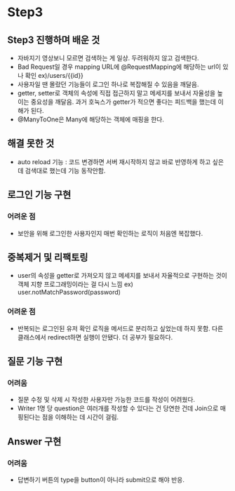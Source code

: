 # Step3 

## Step3 진행하며 배운 것 
- 자바지기 영상보니 모르면 검색하는 게 일상. 두려워하지 않고 검색한다. 
- Bad Request일 경우 mapping URL에 @RequestMapping에 해당하는 url이 있나 확인 ex)/users/{{id}}
- 사용자일 땐 몰랐던 기능들이 로그인 하나로 복잡해질 수 있음을 깨달음. 
- getter, setter로 객체의 속성에 직접 접근하지 말고 메세지를 보내서 자율성을 높이는 중요성을 깨달음. 과거 호눅스가 getter가 적으면 좋다는 피드백을 했는데 이해가 된다. 
- @ManyToOne은 Many에 해당하는 객체에 매핑을 한다.

## 해결 못한 것 
- auto reload 기능 : 코드 변경하면 서버 재시작하지 않고 바로 반영하게 하고 싶은데 검색대로 했는데 기능 동작안함. 

## 로그인 기능 구현
### 어려운 점 
- 보안을 위해 로그인한 사용자인지 매번 확인하는 로직이 처음엔 복잡했다. 

## 중복제거 및 리팩토링 
- user의 속성을 getter로 가져오지 않고 메세지를 보내서 자율적으로 구현하는 것이 객체 지향 프로그래밍이라는 걸 다시 느낌 ex) user.notMatchPassword(password)   
### 어려운 점
- 반복되는 로그인된 유저 확인 로직을 메서드로 분리하고 싶었는데 하지 못함. 다른 클래스에서 redirect하면 실행이 안됐다. 더 공부가 필요하다.

## 질문 기능 구현
### 어려움 
- 질문 수정 및 삭제 시 작성한 사용자만 가능한 코드를 작성이 어려웠다. 
- Writer 1명 당 question은 여러개를 작성할 수 있다는 건 당연한 건데 Join으로 매핑된다는 점을 이해하는 데 시간이 걸림.

## Answer 구현
### 어려움
- 답변하기 버튼의 type을 button이 아니라 submit으로 해야 반응.

